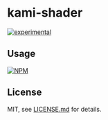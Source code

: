 # kami-shader 
[![experimental](http://badges.github.io/stability-badges/dist/experimental.svg)](http://github.com/badges/stability-badges)



## Usage

[![NPM](https://nodei.co/npm/kami-shader.png)](https://nodei.co/npm/kami-shader/)

## License

MIT, see [LICENSE.md](http://github.com/mattdesl/kami-shader/blob/master/LICENSE.md) for details.

